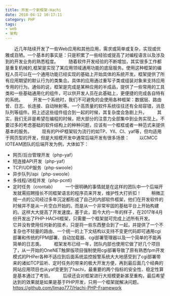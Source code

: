 ```yaml
---
title: 开发一个新框架-Hachi
date: 2018-04-12 10:17:11
category: PHP
tags:
- web
- 架构
---
```


&emsp;&emsp;近几年陆续开发了一些Web应用和其他应用，需求或简单或复杂，实现或优雅或丑陋。一个基本的事实是：只是积累了一些经验或提高了对编程语言以及涉及到的开发业务的熟悉程度。
&emsp;&emsp;随着软件开发经验的不断增加，其实很多工作都是重复机械的,框架是实现了某应用领域通用功能的底层服务。使用这种框架的编程人员可以在一个通用功能已经实现的基础上开始具体的系统开发。框架提供了所有应用期望的默认行为的类集合。具体的应用通过重写子类或组装对象来支持应用专用的行为。通俗的说，框架是完成是某种应用的半成品，提供了一些常用的工具类和一些基础通用化的组件，可以供开发人员在此基础上，更便捷的完成各自特有的系统。
&emsp;&emsp;开发一个系统时，我们不可避免的会使用各种框架：数据层、路由曾、日志、长连接、自动映射等。一个高质量的软件系统往往还有全局容错，消息队列等组件。把上述这些组件组合到一起的时候，其复杂度会急剧上升。
&emsp;&emsp;其实，我们无非是希望在编程的时候，把大部分的注意力全部集中到业务实现上。不要过多的考虑基础的软件结构上的种种问题，应该有一个框框或者一种范式来提供基本的服务。
&emsp;&emsp;现有的PHP框架较为流行的如TP、YII、CI、yaf等，但均适用于网页型的开发，但是大规模开发中通常后端开发有很多场景：
&emsp;&emsp;以CMCC IOTEAM团队的后端开发为例，大体如下：
* 网页/后台管理开发（php-yaf）
* 短连接API开发（php-yaf）
* TCP/UDP服务（php-swoole）
* 异步队列/api（php-swoole）
* 多线程/进程并发（php-pcntl）
* 定时任务（crontab）
&emsp;&emsp;一个很明确的事情就是在这样的团队中一个后端开发就需招聘擅长不同框架语言的程序员来开发，维护性大打折扣！
&emsp;&emsp;稍微正规一点的公司经过多年沉淀都形成了自己的内部软件框架，他们在开发软件的时候并不是从一片空白开始的。而是从一个非常牢固的基础平台上开始构建的。这样大大提高了开发速度。基于此，距今大约一年的样子，在2017年4月份开发出了PHP-HACHI框架，只需要一个框架就可完成上述所有开发。
&emsp;&emsp;它并没有使用任何新的技术，只是将一些东西整合到了一起，并提供了一个不复杂也不轻量的路由、一个统一的上下文结构以支持不变更代码即可通用cgi部署和传统的FPM部署、自动加载器、cgi部署管理器以及一个简单的不能再简单的日志类。
&emsp;&emsp;框架发布已经一年，团队内部也使用它做了好几个项目了，从一开始的OneNET触屏版项目强制使用cgi部署导致了原有熟悉fpm开发模式的PHPer各种不适应到后面系统监控报警系统大大地感受到了cgi部署带来的诸如TCP监听、定时任务的带来的极大开发方便，再到最后面几个经典的网站应用项目也从yaf变更到了hachi，最重要的两个指标的安全性、稳定性算是基本通过了考验。
&emsp;&emsp;后续还会对框架进行大规模更新甚至重构，最后希望达到的效果就是如果是基于PHP开发，只用一个框架就解决问题。
https://github.com/limao777/Hachi-PHP-Framework
